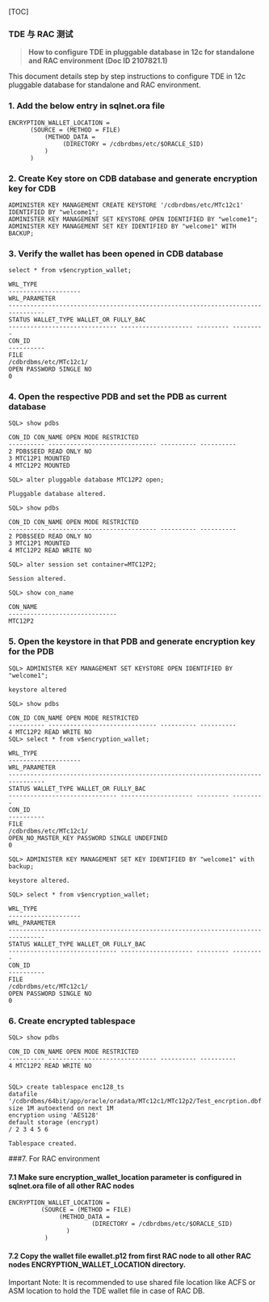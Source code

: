 [TOC]



### TDE 与 RAC 测试

> **How to configure TDE in pluggable database in 12c for standalone and RAC environment (Doc ID 2107821.1)**

 This document details step by step instructions to configure TDE in 12c pluggable database for standalone and RAC environment.



### 1. Add the below entry in sqlnet.ora file

```
ENCRYPTION_WALLET_LOCATION =
      (SOURCE = (METHOD = FILE)
          (METHOD_DATA =
               (DIRECTORY = /cdbrdbms/etc/$ORACLE_SID)
          )
      )
```

### 2. Create Key store on CDB database and generate encryption key for CDB

```
ADMINISTER KEY MANAGEMENT CREATE KEYSTORE '/cdbrdbms/etc/MTc12c1' IDENTIFIED BY "welcome1";
ADMINISTER KEY MANAGEMENT SET KEYSTORE OPEN IDENTIFIED BY "welcome1";
ADMINISTER KEY MANAGEMENT SET KEY IDENTIFIED BY "welcome1" WITH BACKUP;
```

### 3. Verify the wallet has been opened in CDB database

```
select * from v$encryption_wallet;

WRL_TYPE
--------------------
WRL_PARAMETER
--------------------------------------------------------------------------------
STATUS WALLET_TYPE WALLET_OR FULLY_BAC
------------------------------ -------------------- --------- ---------
CON_ID
----------
FILE
/cdbrdbms/etc/MTc12c1/
OPEN PASSWORD SINGLE NO
0
```

### 4. Open the respective PDB and set the PDB as current database 

```
SQL> show pdbs

CON_ID CON_NAME OPEN MODE RESTRICTED
---------- ------------------------------ ---------- ----------
2 PDB$SEED READ ONLY NO
3 MTC12P1 MOUNTED
4 MTC12P2 MOUNTED

SQL> alter pluggable database MTC12P2 open;

Pluggable database altered.

SQL> show pdbs

CON_ID CON_NAME OPEN MODE RESTRICTED
---------- ------------------------------ ---------- ----------
2 PDB$SEED READ ONLY NO
3 MTC12P1 MOUNTED
4 MTC12P2 READ WRITE NO
```

```
SQL> alter session set container=MTC12P2;

Session altered.

SQL> show con_name

CON_NAME
------------------------------
MTC12P2
```

### 5. Open the keystore in that PDB and generate encryption key for the PDB

```
SQL> ADMINISTER KEY MANAGEMENT SET KEYSTORE OPEN IDENTIFIED BY "welcome1";

keystore altered

SQL> show pdbs

CON_ID CON_NAME OPEN MODE RESTRICTED
---------- ------------------------------ ---------- ----------
4 MTC12P2 READ WRITE NO
SQL> select * from v$encryption_wallet;

WRL_TYPE
--------------------
WRL_PARAMETER
--------------------------------------------------------------------------------
STATUS WALLET_TYPE WALLET_OR FULLY_BAC
------------------------------ -------------------- --------- ---------
CON_ID
----------
FILE
/cdbrdbms/etc/MTc12c1/
OPEN_NO_MASTER_KEY PASSWORD SINGLE UNDEFINED
0
```

 

```
SQL> ADMINISTER KEY MANAGEMENT SET KEY IDENTIFIED BY "welcome1" with backup;

keystore altered.

SQL> select * from v$encryption_wallet;

WRL_TYPE
--------------------
WRL_PARAMETER
--------------------------------------------------------------------------------
STATUS WALLET_TYPE WALLET_OR FULLY_BAC
------------------------------ -------------------- --------- ---------
CON_ID
----------
FILE
/cdbrdbms/etc/MTc12c1/
OPEN PASSWORD SINGLE NO
0
```

### 6. Create encrypted tablespace

```
SQL> show pdbs

CON_ID CON_NAME OPEN MODE RESTRICTED
---------- ------------------------------ ---------- ----------
4 MTC12P2 READ WRITE NO


SQL> create tablespace enc128_ts
datafile '/cdbrdbms/64bit/app/oracle/oradata/MTc12c1/MTc12p2/Test_encrption.dbf'
size 1M autoextend on next 1M
encryption using 'AES128'
default storage (encrypt)
/ 2 3 4 5 6

Tablespace created.
```



###7.  For RAC environment

#### 7.1 Make sure encryption_wallet_location parameter is configured in sqlnet.ora file of all other RAC nodes

```
ENCRYPTION_WALLET_LOCATION =
         (SOURCE = (METHOD = FILE)
              (METHOD_DATA =
                       (DIRECTORY = /cdbrdbms/etc/$ORACLE_SID)
                )
          )
```

#### 7.2 Copy the wallet file ewallet.p12 from first RAC node to all other RAC nodes ENCRYPTION_WALLET_LOCATION directory.

Important Note: It is recommended to use shared file location like ACFS or ASM location to hold the TDE wallet file in case of RAC DB.

 
